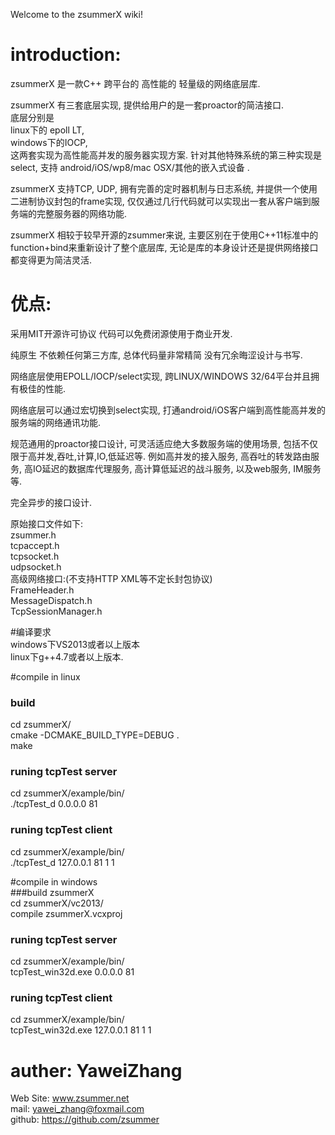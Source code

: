 Welcome to the zsummerX wiki!  
  
# introduction:  
zsummerX 是一款C++ 跨平台的 高性能的 轻量级的网络底层库.  

zsummerX 有三套底层实现, 提供给用户的是一套proactor的简洁接口.  
底层分别是  
linux下的 epoll LT,   
windows下的IOCP,  
这两套实现为高性能高并发的服务器实现方案. 
针对其他特殊系统的第三种实现是select, 支持 android/iOS/wp8/mac OSX/其他的嵌入式设备 .

zsummerX 支持TCP, UDP, 拥有完善的定时器机制与日志系统, 并提供一个使用二进制协议封包的frame实现, 仅仅通过几行代码就可以实现出一套从客户端到服务端的完整服务器的网络功能.  

zsummerX 相较于较早开源的zsummer来说, 主要区别在于使用C++11标准中的function+bind来重新设计了整个底层库, 无论是库的本身设计还是提供网络接口都变得更为简洁灵活.   

# 优点:    
采用MIT开源许可协议 代码可以免费闭源使用于商业开发.  

纯原生 不依赖任何第三方库, 总体代码量非常精简 没有冗余晦涩设计与书写.  

网络底层使用EPOLL/IOCP/select实现, 跨LINUX/WINDOWS 32/64平台并且拥有极佳的性能.  

网络底层可以通过宏切换到select实现, 打通android/iOS客户端到高性能高并发的服务端的网络通讯功能.  

规范通用的proactor接口设计, 可灵活适应绝大多数服务端的使用场景, 包括不仅限于高并发,吞吐,计算,IO,低延迟等. 例如高并发的接入服务, 高吞吐的转发路由服务, 高IO延迟的数据库代理服务, 高计算低延迟的战斗服务, 以及web服务, IM服务等.  
   
完全异步的接口设计.  
  
原始接口文件如下:  
zsummer.h  
tcpaccept.h  
tcpsocket.h  
udpsocket.h  
高级网络接口:(不支持HTTP XML等不定长封包协议)  
FrameHeader.h  
MessageDispatch.h  
TcpSessionManager.h  
  
#编译要求  
windows下VS2013或者以上版本  
linux下g++4.7或者以上版本.  

#compile in linux  
### build   
cd zsummerX/  
cmake -DCMAKE_BUILD_TYPE=DEBUG .   
make  

### runing tcpTest server   
cd zsummerX/example/bin/  
./tcpTest_d 0.0.0.0 81  
### runing tcpTest client   
cd zsummerX/example/bin/   
./tcpTest_d 127.0.0.1 81 1 1  
  
#compile in windows   
###build zsummerX  
cd zsummerX/vc2013/  
compile zsummerX.vcxproj  
### runing tcpTest server   
cd zsummerX/example/bin/  
tcpTest_win32d.exe 0.0.0.0 81  
### runing tcpTest client   
cd zsummerX/example/bin/   
tcpTest_win32d.exe 127.0.0.1 81 1 1  

 


# auther: YaweiZhang  
Web Site: www.zsummer.net  
mail: yawei_zhang@foxmail.com  
github: https://github.com/zsummer
